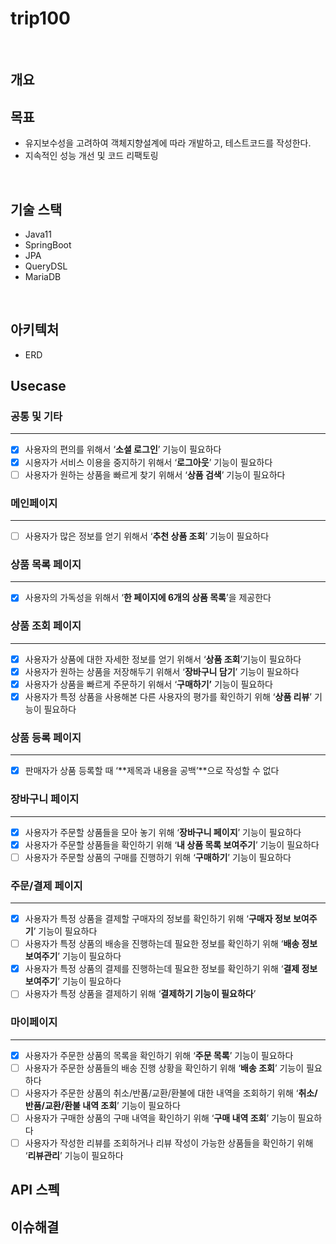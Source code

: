 # trip100

<br>

## 개요

## 목표
- 유지보수성을 고려하여 객체지향설계에 따라 개발하고, 테스트코드를 작성한다.
- 지속적인 성능 개선 및 코드 리팩토링

<br>

## 기술 스택 

- Java11
- SpringBoot
- JPA
- QueryDSL
- MariaDB

<br>

## 아키텍처
- ERD



## Usecase
### 공통 및 기타

---

- [x]  사용자의 편의를 위해서 ‘**소셜 로그인**’ 기능이 필요하다
- [x]  시용자가 서비스 이용을 중지하기 위해서 ‘**로그아웃**’ 기능이 필요하다
- [ ]  사용자가 원하는 상품을 빠르게 찾기 위해서 ‘**상품 검색**’ 기능이 필요하다

### 메인페이지

---

- [ ]  사용자가 많은 정보를 얻기 위해서 ‘**추천 상품 조회**’ 기능이 필요하다

### 상품 목록 페이지

---

- [x]  사용자의 가독성을 위해서 ‘**한 페이지에  6개의 상품 목록**’을 제공한다

### 상품 조회 페이지

---

- [x]  사용자가 상품에 대한 자세한 정보를 얻기 위해서 ‘**상품 조회**’기능이 필요하다
- [x]  사용자가 원하는 상품을 저장해두기 위해서 ‘**장바구니 담기**’ 기능이 필요하다
- [x]  사용자가 상품을 빠르게 주문하기 위해서 ‘**구매하기’** 기능이 필요하다
- [x]  사용자가 특정 상품을 사용해본 다른 사용자의 평가를 확인하기 위해 ‘**상품 리뷰**’ 기능이 필요하다

### 상품 등록 페이지

---

- [x]  판매자가 상품 등록할 때 ‘**제목과 내용을 공백’**으로 작성할 수 없다

### 장바구니 페이지

---

- [x]  사용자가 주문할 상품들을 모아 놓기 위해 ‘**장바구니 페이지**’ 기능이 필요하다
- [x]  사용자가 주문할 상품들을 확인하기 위해 ‘**내 상품 목록 보여주기**’ 기능이 필요하다
- [ ]  사용자가 주문할 상품의 구매를 진행하기 위해 ‘**구매하기**’ 기능이 필요하다

### 주문/결제 페이지

---

- [x]  사용자가 특정 상품을 결제할 구매자의 정보를 확인하기 위해 ‘**구매자 정보 보여주기**’ 기능이 필요하다
- [ ]  사용자가 특정 상품의 배송을 진행하는데 필요한 정보를 확인하기 위해 ‘**배송 정보 보여주기**’ 기능이 필요하다
- [x]  사용자가 특정 상품의 결제를 진행하는데 필요한 정보를 확인하기 위해 ‘**결제 정보 보여주기**’ 기능이 필요하다
- [ ]  사용자가 특정 상품을 결제하기 위해 ‘**결제하기 기능이 필요하다**’

### 마이페이지

---

- [x]  사용자가 주문한 상품의 목록을 확인하기 위해 ‘**주문 목록**’ 기능이 필요하다
- [ ]  사용자가 주문한 상품들의 배송 진행 상황을 확인하기 위해 ‘**배송 조회**’ 기능이 필요하다
- [ ]  사용자가 주문한 상품의 취소/반품/교환/환불에 대한 내역을 조회하기 위해 ‘**취소/반품/교환/환불 내역 조회**’ 기능이 필요하다
- [ ]  사용자가 구매한 상품의 구매 내역을 확인하기 위해 ‘**구매 내역 조회**’ 기능이 필요하다
- [ ]  사용자가 작성한 리뷰를 조회하거나 리뷰 작성이 가능한 상품들을 확인하기 위해 ‘**리뷰관리**’ 기능이 필요하다

## API 스펙

## 이슈해결
